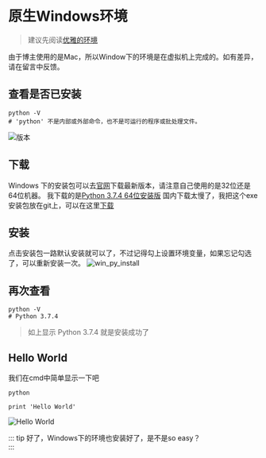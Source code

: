 # 原生Windows环境
>建议先阅读[优雅的环境](/docs/Python/conda)  

由于博主使用的是Mac，所以Window下的环境是在虚拟机上完成的。如有差异，请在留言中反馈。

## 查看是否已安装
```
python -V
# 'python' 不是内部或外部命令，也不是可运行的程序或批处理文件。
```
![版本](https://qiniu.84dd.xyz/python/win_python_v.png!84dd)

## 下载
Windows 下的安装包可以去[官网](https://www.python.org/)下载最新版本，请注意自己使用的是32位还是64位机器。
我下载的是[Python 3.7.4 64位安装版](https://www.python.org/ftp/python/3.7.4/python-3.7.4-amd64.exe)
国内下载太慢了，我把这个exe安装包放在git上，可以在这里[下载](https://github.com/84dd/84dd.github.io/blob/dev/soft/python-3.7.4-amd64.exe)

## 安装
点击安装包一路默认安装就可以了，不过记得勾上设置环境变量，如果忘记勾选了，可以重新安装一次。
![win_py_install](https://qiniu.84dd.xyz/python/win_py_install_1.png!84dd)

## 再次查看
```
python -V
# Python 3.7.4
```
> 如上显示 Python 3.7.4 就是安装成功了

## Hello World
我们在cmd中简单显示一下吧
```
python

print 'Hello World'
```
![Hello World](https://qiniu.84dd.xyz/python/win_py_hello.png!84dd)

::: tip
好了，Windows下的环境也安装好了，是不是so easy？  
:::